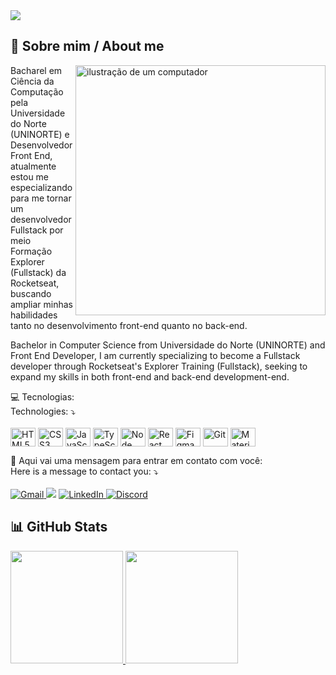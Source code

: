 <img src="https://github.com/user-attachments/assets/20faa263-65a4-45ab-ae12-6900e54d90cb">


## 📝 Sobre mim / About me

<img src="https://raw.githubusercontent.com/MicaelliMedeiros/micaellimedeiros/master/image/computer-illustration.png" alt="ilustração de um computador" min-width="400px" max-width="400px" width="400px" align="right">
<p align="left">Bacharel em Ciência da Computação pela Universidade do Norte (UNINORTE) e Desenvolvedor Front End, atualmente estou me especializando para me tornar um desenvolvedor Fullstack por meio Formação Explorer (Fullstack) da Rocketseat, buscando ampliar minhas habilidades tanto no desenvolvimento front-end quanto no back-end.</p>

<p align="left">Bachelor in Computer Science from Universidade do Norte (UNINORTE) and Front End Developer, I am currently specializing to become a Fullstack developer through Rocketseat's Explorer Training (Fullstack), seeking to expand my skills in both front-end and back-end development-end.</p>



<p align="left">
  💻 Tecnologias:
  <br>
       Technologies: ⤵️
  <br>
  <br>
  <img align="center" height="30" width="40" src="https://cdn.jsdelivr.net/gh/devicons/devicon/icons/html5/html5-original.svg" alt="HTML5">
  <img align="center" height="30" width="40" src="https://cdn.jsdelivr.net/gh/devicons/devicon/icons/css3/css3-original.svg" alt="CSS3">
  <img align="center" height="30" width="40" src="https://cdn.jsdelivr.net/gh/devicons/devicon/icons/javascript/javascript-original.svg" alt="JavaScript">
  <img align="center" height="30" width="40" src="https://cdn.jsdelivr.net/gh/devicons/devicon/icons/typescript/typescript-original.svg" alt="TypeScript">
  <img align="center" height="30" width="40" src="https://cdn.jsdelivr.net/gh/devicons/devicon@latest/icons/nodejs/nodejs-original.svg" alt="Node">
  <img align="center" height="30" width="40" src="https://cdn.jsdelivr.net/gh/devicons/devicon/icons/react/react-original.svg" alt="React">
  <img align="center" height="30" width="40" src="https://cdn.jsdelivr.net/gh/devicons/devicon/icons/figma/figma-original.svg" alt="Figma">
  <img align="center" height="30" width="40" src="https://cdn.jsdelivr.net/gh/devicons/devicon/icons/git/git-original.svg" alt="Git">
  <img align="center" height="30" width="40" src="https://cdn.jsdelivr.net/gh/devicons/devicon/icons/materialui/materialui-original.svg" alt="Material-UI">
</p>

<p align="left">
  💌 Aqui vai uma mensagem para entrar em contato com você:
  <br>
        Here is a message to contact you: ⤵️
  <br>
  <br>
  <a href="mailto:kennedysena.dev@gmail.com">
    <img src="https://img.shields.io/badge/Gmail-%23333?style=for-the-badge&logo=gmail&logoColor=white" alt="Gmail">
  </a>
   <a href="https://instagram.com/kennedysena__" target="_blank"><img src="https://img.shields.io/badge/-Instagram-%23E4405F?style=for-the-badge&logo=instagram&logoColor=white" target="_blank"></a>
  <a href="https://www.linkedin.com/in/kennedy-sena-de-freitas" target="_blank">
    <img src="https://img.shields.io/badge/LinkedIn-%230077B5?style=for-the-badge&logo=linkedin&logoColor=white" alt="LinkedIn">
  </a>
  <a href="https://discord.com/channels/@me" target="_blank">
    <img src="https://img.shields.io/badge/Discord-7289DA?style=for-the-badge&logo=discord&logoColor=white" alt="Discord">
  </a>
</p>

## 📊 GitHub Stats
<div style="display: flex; gap: 20px; flex-wrap: wrap; align-items: center;">
  <a href="https://github.com/Kennedysena">
    <img height="180em" src="https://github-readme-stats.vercel.app/api?username=Kennedysena&show_icons=true&theme=tokyonight&include_all_commits=true&count_private=true" />
    <img height="180em" src="https://github-readme-stats.vercel.app/api/top-langs/?username=Kennedysena&layout=compact&langs_count=16&theme=tokyonight" />
  </a>
</div>

